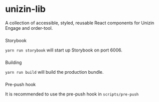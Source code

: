 # unizin-lib
A collection of accessible, styled, reusable React components for Unizin Engage and order-tool.

###
Storybook

`yarn run storybook` will start up Storybook on port 6006.

###
Building

`yarn run build` will build the production bundle.

###
Pre-push hook

It is recommended to use the pre-push hook in `scripts/pre-push`
